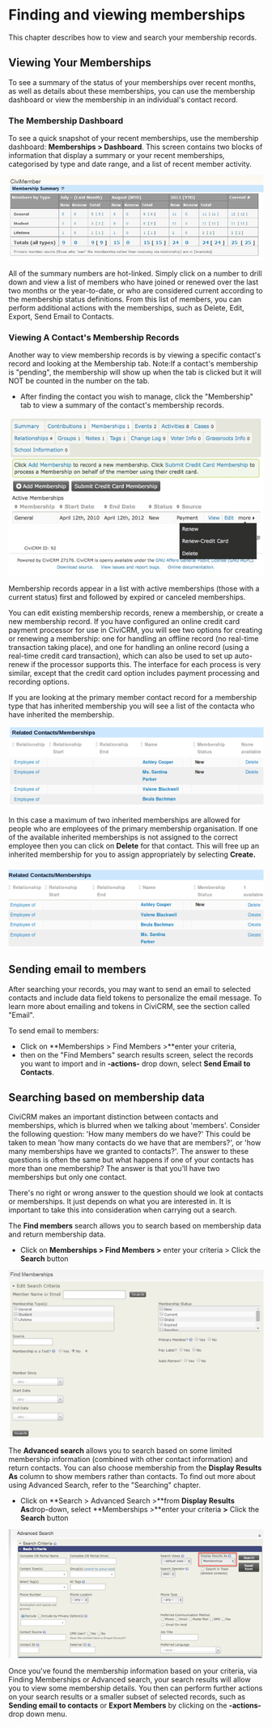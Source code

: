 Finding and viewing memberships
===============================

This chapter describes how to view and search your membership records.

Viewing Your Memberships
------------------------

To see a summary of the status of your memberships over recent months,
as well as details about these memberships, you can use the membership
dashboard or view the membership in an individual's contact record.

### The Membership Dashboard

To see a quick snapshot of your recent memberships, use the membership
dashboard: **Memberships > Dashboard**. This screen contains two
blocks of information that display a summary or your recent memberships,
categorised by type and date range, and a list of recent member
activity.

![](/images/CiviCRM-CiviMember-Memebership-Summary_2.jpg) 
 

All of the summary numbers are hot-linked. Simply click on a number to
drill down and view a list of members who have joined or renewed over
the last two months or the year-to-date, or who are considered current
according to the membership status definitions. From this list of
members, you can perform additional actions with the memberships, such
as Delete, Edit, Export, Send Email to Contacts.

### Viewing A Contact's Membership Records

Another way to view membership records is by viewing a specific
contact's record and looking at the Membership tab. Note:If a contact's
membership is "pending", the membership will show up when the tab is
clicked but it will NOT be counted in the number on the tab.

-   After finding the contact you wish to manage, click the "Membership"
    tab to view a summary of the contact's membership records.

![](/images/CiviCRM_update-CiviCore-Contact_MembershipTabs-en.jpg) 

Membership records appear in a list with active memberships (those with
a current status) first and followed by expired or canceled memberships.

You can edit existing membership records, renew a membership, or create
a new membership record. If you have configured an online credit card
payment processor for use in CiviCRM, you will see two options for
creating or renewing a membership: one for handling an offline record
(no real-time transaction taking place), and one for handling an online
record (using a real-time credit card transaction), which can also be
used to set up auto-renew if the processor supports this. The interface
for each process is very similar, except that the credit card option
includes payment processing and recording options.

If you are looking at the primary member contact record for a
membership type that has inherited membership you will see a list of the
contacta who have inherited the membership.

![](/images/membership%20everyday%20for%20limited%20inherited.png) 

In this case a maximum of two inherited memberships are allowed for
people who are employees of the primary membership organisation. If one
of the available inherited memberships is not assigned to the correct
employee then you can click on **Delete** for that contact. This will
free up an inherited membership for you to assign appropriately by
selecting **Create.** 

### ![](/images/membership%20everyday%20for%20limited%20inheritedp2.png) 

Sending email to members
-------------------------

After searching your records, you may want to send an email to selected
contacts and include data field tokens to personalize the email message.
To learn more about emailing and tokens in CiviCRM, see the section
called "Email".

To send email to members:

-   Click on **Memberships > Find Members >**enter your criteria,
-   then on the "Find Members" search results screen, select the records
    you want to import and in **-actions-** drop down, select **Send
    Email to Contacts**.


Searching based on membership data
----------------------------------

CiviCRM makes an important distinction between contacts and memberships,
which is blurred when we talking about 'members'. Consider the
following question: 'How many members do we have?' This could be taken
to mean 'how many contacts do we have that are members?', or 'how many
memberships have we granted to contacts?'. The answer to these
questions is often the same but what happens if one of your contacts has
more than one membership? The answer is that you'll have two
memberships but only one contact.

There's no right or wrong answer to the question should we look at
contacts or memberships. It just depends on what you are interested
in. It is important to take this into consideration when carrying out a
search.

The **Find members** search allows you to search based on membership
data and return membership data.

-   Click on **Memberships > Find Members >** enter your criteria >
    Click the **Search** button

![](/images/memberships%20find%20memberships.JPG)



The **Advanced search** allows you to search based on some limited
membership information (combined with other contact information) and
return contacts. You can also choose membership from the **Display
Results As** column to show members rather than contacts. To find out
more about using Advanced Search, refer to the "Searching" chapter.

-   Click on **Search > Advanced Search >**from **Display Results
    As**drop-down, select **Memberships >**enter your criteria
    **>** Click the **Search** button

 

![](/images/z_sprint14_display%20Results%20as_1.png)

Once you've found the membership information based on your criteria, via
Finding Memberships or Advanced search, your search results will allow
you to view some membership details. You then can perform further
actions on your search results or a smaller subset of selected records,
such as **Sending email to contacts** or **Export Members** by clicking
on the **-actions-** drop down menu. 

